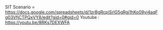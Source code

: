 SIT Scenario = https://docs.google.com/spreadsheets/d/1zrBgRcpiSrlG5gRgj1hKo09yi4aqFg03VfjCTPQxVY8/edit?gid=0#gid=0
Youtube : https://youtu.be/8RKs7DEXWFA
